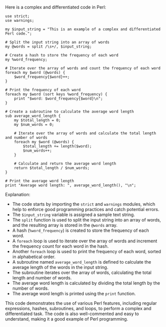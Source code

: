 Here is a complex and differentiated code in Perl:

```
use strict;
use warnings;

my $input_string = "This is an example of a complex and differentiated Perl code.";

# Split the input string into an array of words
my @words = split /\s+/, $input_string;

# Create a hash to store the frequency of each word
my %word_frequency;

# Iterate over the array of words and count the frequency of each word
foreach my $word (@words) {
    $word_frequency{$word}++;
}

# Print the frequency of each word
foreach my $word (sort keys %word_frequency) {
    print "$word: $word_frequency{$word}\n";
}

# Create a subroutine to calculate the average word length
sub average_word_length {
    my $total_length = 0;
    my $num_words = 0;

    # Iterate over the array of words and calculate the total length and number of words
    foreach my $word (@words) {
        $total_length += length($word);
        $num_words++;
    }

    # Calculate and return the average word length
    return $total_length / $num_words;
}

# Print the average word length
print "Average word length: ", average_word_length(), "\n";
```

Explanation:

* The code starts by importing the `strict` and `warnings` modules, which help to enforce good programming practices and catch potential errors.
* The `$input_string` variable is assigned a sample text string.
* The `split` function is used to split the input string into an array of words, and the resulting array is stored in the `@words` array.
* A hash (`%word_frequency`) is created to store the frequency of each word.
* A `foreach` loop is used to iterate over the array of words and increment the frequency count for each word in the hash.
* Another `foreach` loop is used to print the frequency of each word, sorted in alphabetical order.
* A subroutine named `average_word_length` is defined to calculate the average length of the words in the input string.
* The subroutine iterates over the array of words, calculating the total length and number of words.
* The average word length is calculated by dividing the total length by the number of words.
* The average word length is printed using the `print` function.

This code demonstrates the use of various Perl features, including regular expressions, hashes, subroutines, and loops, to perform a complex and differentiated task. The code is also well-commented and easy to understand, making it a good example of Perl programming.